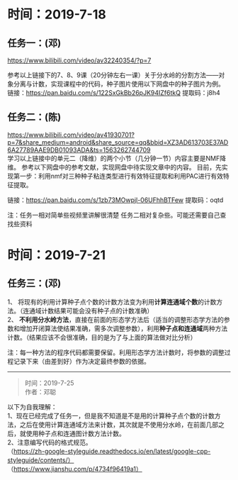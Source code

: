 # 时间：2019-7-18
## 任务一：(邓)
https://www.bilibili.com/video/av32240354/?p=7

参考以上链接下的7、8、9课（20分钟左右一课）关于分水岭的分割方法——对象分离与计数，实现课程中的代码，种子图片使用以下网盘中的种子图片为例。
链接：https://pan.baidu.com/s/122SxGkBb26pJK94IZf6tkQ 
提取码：j8h4 
## 任务二：(陈)
https://www.bilibili.com/video/av41930701?p=7&share_medium=android&share_source=qq&bbid=XZ3AD613703E37AD6A27789AAE9DB01093ADA&ts=1563262744709  
学习以上链接中的单元二（降维）的两个小节（几分钟一节）内容主要是NMF降维。
参考以下网盘中的参考文献，实现网盘中待实现文章中的内容。
目前，先实现第一步：利用nmf对三种种子粘连类型进行有效特征提取和利用PAC进行有效特征提取。

链接：https://pan.baidu.com/s/1zb73MOwpjl-06UFhhBTFew 
提取码：oqtd 


注：任务一相对简单些视频里讲解很清楚
    任务二相对复杂些。可能还需要自己查找些资料

# 时间：2019-7-21
##  任务三：(邓)
1、	将现有的利用计算种子点个数的计数方法变为利用**计算连通域个数**的计数方法。（连通域计数结果可能会没有种子点的计数准确）  
2、	**不利用分水岭方法**，直接在前面的形态学方法后（适当的调整形态学方法的参数和增加开闭算法使结果准确，需多次调整参数），利用**种子点和连通域**两种方法计数。（结果应该不会很准确，目的是为了与上面的算法做对比分析） 

注：每一种方法的程序代码都需要保留。利用形态学方法计数时，将参数的调整过程记录下来（由差到好）作为决定最终参数的依据。

_______
> 时间：2019-7-25  
作者：邓聪  

以下为自我理解：  
1、现在已经完成了任务一，但是我不知道是不是用的计算种子点个数的计数方法，之后在使用计算连通域方法来计数，其次就是不使用分水岭，在前面几部之后，就使用种子点和连通图计数方法计数。  
2、注意编写代码的格式规范。  
（https://zh-google-styleguide.readthedocs.io/en/latest/google-cpp-styleguide/contents/）  
（https://www.jianshu.com/p/4734f96419a1）  
